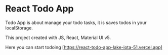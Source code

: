 # React Todo App

Todo App is about manage your todo tasks, it is saves todos in your localStorage.

This project created with JS, React, Material UI v5. 

Here you can start todoing [https://react-todo-app-lake-iota-51.vercel.app]


